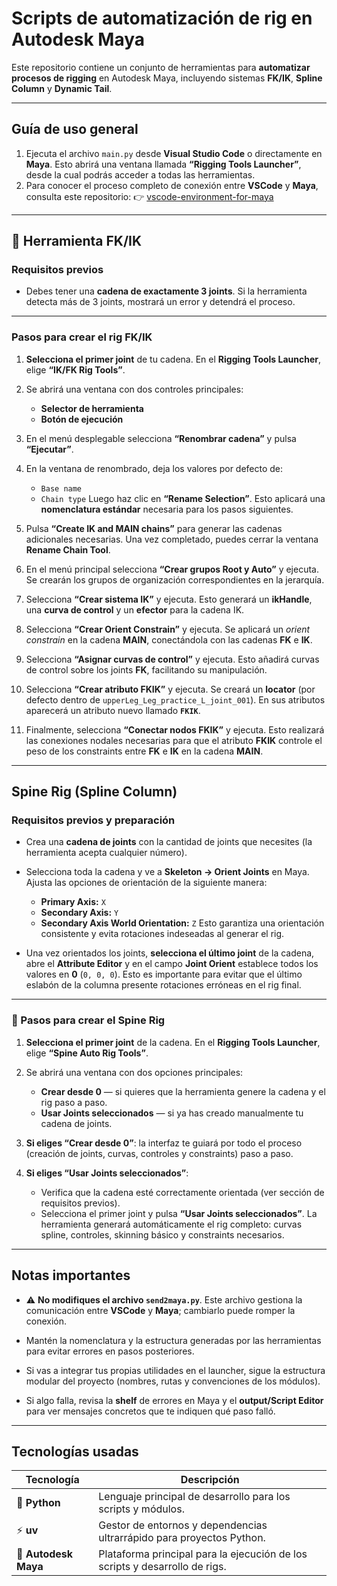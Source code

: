 # Scripts de automatización de rig en Autodesk Maya

Este repositorio contiene un conjunto de herramientas para **automatizar procesos de rigging** en Autodesk Maya, incluyendo sistemas **FK/IK**, **Spline Column** y **Dynamic Tail**.

---

## Guía de uso general

1. Ejecuta el archivo `main.py` desde **Visual Studio Code** o directamente en **Maya**.
   Esto abrirá una ventana llamada **“Rigging Tools Launcher”**, desde la cual podrás acceder a todas las herramientas.
2. Para conocer el proceso completo de conexión entre **VSCode** y **Maya**, consulta este repositorio:
   👉 [vscode-environment-for-maya](https://github.com/JuanJoII/vscode-environment-for-maya)

---

## 🦿 Herramienta FK/IK

### Requisitos previos

* Debes tener una **cadena de exactamente 3 joints**.
  Si la herramienta detecta más de 3 joints, mostrará un error y detendrá el proceso.

---

### Pasos para crear el rig FK/IK

1. **Selecciona el primer joint** de tu cadena.
   En el **Rigging Tools Launcher**, elige **“IK/FK Rig Tools”**.

2. Se abrirá una ventana con dos controles principales:

   * **Selector de herramienta**
   * **Botón de ejecución**

3. En el menú desplegable selecciona **“Renombrar cadena”** y pulsa **“Ejecutar”**.

4. En la ventana de renombrado, deja los valores por defecto de:

   * `Base name`
   * `Chain type`
     Luego haz clic en **“Rename Selection”**.
     Esto aplicará una **nomenclatura estándar** necesaria para los pasos siguientes.

5. Pulsa **“Create IK and MAIN chains”** para generar las cadenas adicionales necesarias.
   Una vez completado, puedes cerrar la ventana **Rename Chain Tool**.

6. En el menú principal selecciona **“Crear grupos Root y Auto”** y ejecuta.
   Se crearán los grupos de organización correspondientes en la jerarquía.

7. Selecciona **“Crear sistema IK”** y ejecuta.
   Esto generará un **ikHandle**, una **curva de control** y un **efector** para la cadena IK.

8. Selecciona **“Crear Orient Constrain”** y ejecuta.
   Se aplicará un *orient constrain* en la cadena **MAIN**, conectándola con las cadenas **FK** e **IK**.

9. Selecciona **“Asignar curvas de control”** y ejecuta.
   Esto añadirá curvas de control sobre los joints **FK**, facilitando su manipulación.

10. Selecciona **“Crear atributo FKIK”** y ejecuta.
    Se creará un **locator** (por defecto dentro de `upperLeg_Leg_practice_L_joint_001`).
    En sus atributos aparecerá un atributo nuevo llamado **`FKIK`**.

11. Finalmente, selecciona **“Conectar nodos FKIK”** y ejecuta.
    Esto realizará las conexiones nodales necesarias para que el atributo **FKIK** controle el peso de los constraints entre **FK** e **IK** en la cadena **MAIN**.

---

## Spine Rig (Spline Column)

### Requisitos previos y preparación

* Crea una **cadena de joints** con la cantidad de joints que necesites (la herramienta acepta cualquier número).

* Selecciona toda la cadena y ve a **Skeleton → Orient Joints** en Maya. Ajusta las opciones de orientación de la siguiente manera:

  * **Primary Axis:** `X`
  * **Secondary Axis:** `Y`
  * **Secondary Axis World Orientation:** `Z`
    Esto garantiza una orientación consistente y evita rotaciones indeseadas al generar el rig.

* Una vez orientados los joints, **selecciona el último joint** de la cadena, abre el **Attribute Editor** y en el campo **Joint Orient** establece todos los valores en **0** (`0, 0, 0`).
  Esto es importante para evitar que el último eslabón de la columna presente rotaciones erróneas en el rig final.

---

### 🔧 Pasos para crear el Spine Rig

1. **Selecciona el primer joint** de la cadena.
   En el **Rigging Tools Launcher**, elige **“Spine Auto Rig Tools”**.

2. Se abrirá una ventana con dos opciones principales:

   * **Crear desde 0** — si quieres que la herramienta genere la cadena y el rig paso a paso.
   * **Usar Joints seleccionados** — si ya has creado manualmente tu cadena de joints.

3. **Si eliges “Crear desde 0”**: la interfaz te guiará por todo el proceso (creación de joints, curvas, controles y constraints) paso a paso.

4. **Si eliges “Usar Joints seleccionados”**:

   * Verifica que la cadena esté correctamente orientada (ver sección de requisitos previos).
   * Selecciona el primer joint y pulsa **“Usar Joints seleccionados”**.
     La herramienta generará automáticamente el rig completo: curvas spline, controles, skinning básico y constraints necesarios.

---

## Notas importantes

* ⚠️ **No modifiques el archivo `send2maya.py`**.
  Este archivo gestiona la comunicación entre **VSCode** y **Maya**; cambiarlo puede romper la conexión.

* Mantén la nomenclatura y la estructura generadas por las herramientas para evitar errores en pasos posteriores.

* Si vas a integrar tus propias utilidades en el launcher, sigue la estructura modular del proyecto (nombres, rutas y convenciones de los módulos).

* Si algo falla, revisa la **shelf** de errores en Maya y el **output/Script Editor** para ver mensajes concretos que te indiquen qué paso falló.

---

## Tecnologías usadas

| Tecnología           | Descripción                                                                 |
| -------------------- | --------------------------------------------------------------------------- |
| 🐍 **Python**        | Lenguaje principal de desarrollo para los scripts y módulos.                |
| ⚡ **uv**             | Gestor de entornos y dependencias ultrarrápido para proyectos Python.       |
| 🎨 **Autodesk Maya** | Plataforma principal para la ejecución de los scripts y desarrollo de rigs. |
